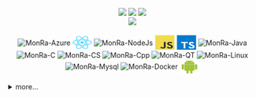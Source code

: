<!--Hello
<h2><img src="https://emojis.slackmojis.com/emojis/images/1531849430/4246/blob-sunglasses.gif?1531849430" width="30"/> Hi There👋 , I'm MonRá! <img src="https://media.giphy.com/media/12oufCB0MyZ1Go/giphy.gif" width="50"><img src="https://i.giphy.com/9KawrQzIwdAYg.webp" width="50"></h2>
-->

<div>
  </p>
  <div align="center">
   <a href="https://www.facebook.com/ramon.chaib" target="_blank"><img src="https://img.shields.io/badge/-Facebook-%230077B5?style=for-the-badge&logo=facebook&logoColor=white" target="_blank"></a> 
  <a href="https://www.instagram.com/monrapps/" target="_blank"><img src="https://img.shields.io/badge/-Instagram-%23E4405F?style=for-the-badge&logo=instagram&logoColor=white" target="_blank"></a>
  <a href="https://www.linkedin.com/in/ramon-chaib-27007635/" target="_blank"><img src="https://img.shields.io/badge/-LinkedIn-%230077B5?style=for-the-badge&logo=linkedin&logoColor=white" target="_blank"></a>   
</div>

<div align="center">
  <img src="https://i.giphy.com/MM0Jrc8BHKx3y.webp">
</div>
  
 <div style="display: inline_block" align="center"><br>
  <img align="center" alt="MonRa-Azure" height="30" width="40" src="https://cdn.jsdelivr.net/gh/devicons/devicon/icons/azure/azure-original.svg">
  <img align="center" alt="MonRa-React" height="30" width="40" src="https://raw.githubusercontent.com/devicons/devicon/master/icons/react/react-original.svg">
  <img align="center" alt="MonRa-NodeJs" height="30" width="40" src="https://cdn.jsdelivr.net/gh/devicons/devicon/icons/nodejs/nodejs-original.svg">
  <img align="center" alt="MonRa-Js" height="30" width="40" src="https://raw.githubusercontent.com/devicons/devicon/master/icons/javascript/javascript-original.svg">     <img align="center" alt="MonRa-Ts" height="30" width="40" src="https://raw.githubusercontent.com/devicons/devicon/master/icons/typescript/typescript-original.svg">
  <img align="center" alt="MonRa-Java" height="30" width="40" src="https://cdn.jsdelivr.net/gh/devicons/devicon/icons/java/java-original.svg">
  <img align="center" alt="MonRa-C" height="30" width="40" src="https://cdn.jsdelivr.net/gh/devicons/devicon/icons/c/c-original.svg">
  <img align="center" alt="MonRa-CS" height="30" width="40" src="https://cdn.jsdelivr.net/gh/devicons/devicon/icons/csharp/csharp-original.svg">
  <img align="center" alt="MonRa-Cpp" height="30" width="40" src="https://cdn.jsdelivr.net/gh/devicons/devicon/icons/cplusplus/cplusplus-original.svg">
  <img align="center" alt="MonRa-QT" height="30" width="40" src="https://cdn.jsdelivr.net/gh/devicons/devicon/icons/qt/qt-original.svg">
  <img align="center" alt="MonRa-Linux" height="30" width="40" src="https://cdn.jsdelivr.net/gh/devicons/devicon/icons/linux/linux-original.svg">
  <img align="center" alt="MonRa-Mysql" height="30" width="40" src="https://cdn.jsdelivr.net/gh/devicons/devicon/icons/mysql/mysql-original.svg">
  <img align="center" alt="MonRa-Docker" height="30" width="40" src="https://cdn.jsdelivr.net/gh/devicons/devicon/icons/docker/docker-original.svg">  
  <img align="center" alt="MonRa-Android" height="30" width="40" src="https://github.com/devicons/devicon/blob/master/icons/android/android-original.svg">
  
</div>
</a>

</br>
<!--
[![github activity graph](https://activity-graph.herokuapp.com/graph?username=monrapps&theme=chartreuse-dark)](https://github.com/monrapps/)
-->
<div>
<details>
      <summary>more...</summary>
      
<!--
### <img src="https://media.giphy.com/media/VgCDAzcKvsR6OM0uWg/giphy.gif" width="50"> A little more about me...  

```javascript
const monra = {
    pronouns: "He" | "Him",
    code: ["any"],
    askMeAbout: ["any"],
    technologies: {
        backEnd: {
            js: ["any"],
        },
        mobileApp: {
            native: ["Android Development"]
        },
        devOps: ["AWS", "Docker🐳", "Route53", "Nginx"],
        databases: ["mongo", "MySql", "sqlite"],
        misc: ["Firebase", "Socket.IO", "selenium", "open-cv", "php", "SuiteApp"]
    },
    architecture: ["Serverless Architecture", "Progressive web applications", "Single page applications"],
    currentFocus: "Building Robots to ease opertations",
    funFact: "There are two ways to write error-free programs; only the third one works"
};
```
-->

---
<!--START_SECTION:waka-->
![Code Time](http://img.shields.io/badge/Code%20Time-1%2C351%20hrs%2046%20mins-blue)

![Profile Views](http://img.shields.io/badge/Profile%20Views-0-blue)

![Lines of code](https://img.shields.io/badge/From%20Hello%20World%20I%27ve%20Written-5.1%20million%20lines%20of%20code-blue)

**🐱 My GitHub Data** 

> 📦 78.5 kB Used in GitHub's Storage 
 > 
> 🏆 4,843 Contributions in the Year 2025
 > 
> 🚫 Not Opted to Hire
 > 
> 📜 25 Public Repositories 
 > 
> 🔑 23 Private Repositories 
 > 
**I'm an Early 🐤** 

```text
🌞 Morning                9896 commits        ████████░░░░░░░░░░░░░░░░░   31.16 % 
🌆 Daytime                13370 commits       ███████████░░░░░░░░░░░░░░   42.10 % 
🌃 Evening                4531 commits        ████░░░░░░░░░░░░░░░░░░░░░   14.27 % 
🌙 Night                  3959 commits        ███░░░░░░░░░░░░░░░░░░░░░░   12.47 % 
```
📅 **I'm Most Productive on Thursday** 

```text
Monday                   5803 commits        █████░░░░░░░░░░░░░░░░░░░░   18.27 % 
Tuesday                  5979 commits        █████░░░░░░░░░░░░░░░░░░░░   18.83 % 
Wednesday                6052 commits        █████░░░░░░░░░░░░░░░░░░░░   19.06 % 
Thursday                 6884 commits        █████░░░░░░░░░░░░░░░░░░░░   21.68 % 
Friday                   4402 commits        ███░░░░░░░░░░░░░░░░░░░░░░   13.86 % 
Saturday                 1511 commits        █░░░░░░░░░░░░░░░░░░░░░░░░   04.76 % 
Sunday                   1125 commits        █░░░░░░░░░░░░░░░░░░░░░░░░   03.54 % 
```


📊 **This Week I Spent My Time On** 

```text
🕑︎ Time Zone: America/Sao_Paulo

💬 Programming Languages: 
Other                    4 hrs 57 mins       ███████████░░░░░░░░░░░░░░   42.44 % 
YAML                     1 hr 56 mins        ████░░░░░░░░░░░░░░░░░░░░░   16.64 % 
Devicetree               55 mins             ██░░░░░░░░░░░░░░░░░░░░░░░   07.89 % 
Python                   55 mins             ██░░░░░░░░░░░░░░░░░░░░░░░   07.86 % 
Markdown                 51 mins             ██░░░░░░░░░░░░░░░░░░░░░░░   07.38 % 

🔥 Editors: 
Cursor                   11 hrs 40 mins      █████████████████████████   100.00 % 

🐱‍💻 Projects: 
gww-v6i                  5 hrs 20 mins       ███████████░░░░░░░░░░░░░░   45.74 % 
kernel                   2 hrs 3 mins        ████░░░░░░░░░░░░░░░░░░░░░   17.68 % 
frigate                  1 hr 49 mins        ████░░░░░░░░░░░░░░░░░░░░░   15.56 % 
nlm-gww-watcher          1 hr 24 mins        ███░░░░░░░░░░░░░░░░░░░░░░   12.08 % 
godaddy-cert-updater     25 mins             █░░░░░░░░░░░░░░░░░░░░░░░░   03.61 % 

💻 Operating System: 
WSL                      11 hrs 40 mins      █████████████████████████   100.00 % 
```

**I Mostly Code in C++** 

```text
C                        17 repos            ████░░░░░░░░░░░░░░░░░░░░░   17.71 % 
Python                   14 repos            ████░░░░░░░░░░░░░░░░░░░░░   14.58 % 
JavaScript               10 repos            ███░░░░░░░░░░░░░░░░░░░░░░   10.42 % 
Shell                    7 repos             ██░░░░░░░░░░░░░░░░░░░░░░░   07.29 % 
HTML                     6 repos             ██░░░░░░░░░░░░░░░░░░░░░░░   06.25 % 
```



**Timeline**

![Lines of Code chart](https://raw.githubusercontent.com/monrapps/monrapps/master/assets/bar_graph.png)


 Last Updated on 15/10/2025 16:47:37 UTC
<!--END_SECTION:waka-->
